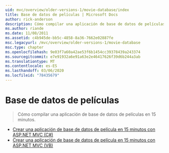 ```yaml
---
uid: mvc/overview/older-versions-1/movie-database/index
title: Base de datos de películas | Microsoft Docs
author: rick-anderson
description: Cómo compilar una aplicación de base de datos de películas en 15 minutos.
ms.author: riande
ms.date: 11/08/2011
ms.assetid: c4b945de-bb5c-4858-8a36-7662e02887fe
msc.legacyurl: /mvc/overview/older-versions-1/movie-database
msc.type: chapter
ms.openlocfilehash: 9e03f7a60a42ae53f6b1454cc39378439a243374
ms.sourcegitcommit: e7e91932a6e91a63e2e46417626f39d6b244a3ab
ms.translationtype: MT
ms.contentlocale: es-ES
ms.lasthandoff: 03/06/2020
ms.locfileid: "78435679"
---
```

# <a name="movie-database"></a>Base de datos de películas

> Cómo compilar una aplicación de base de datos de películas en 15 minutos.

- [Crear una aplicación de base de datos de película en 15 minutos con ASP.NET MVC (C#)](create-a-movie-database-application-in-15-minutes-with-asp-net-mvc-cs.md)
- [Crear una aplicación de base de datos de película en 15 minutos con ASP.NET MVC (VB)](create-a-movie-database-application-in-15-minutes-with-asp-net-mvc-vb.md)
